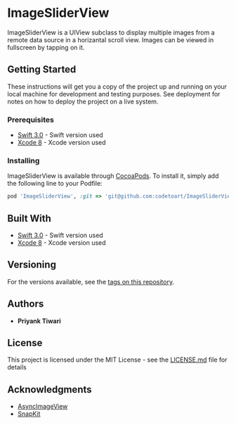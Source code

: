 # ImageSliderView

ImageSliderView is a UIView subclass to display multiple images from a remote data source in a horizantal scroll view. Images can be viewed in fullscreen by tapping on it.

## Getting Started

These instructions will get you a copy of the project up and running on your local machine for development and testing purposes. See deployment for notes on how to deploy the project on a live system.

### Prerequisites

* [Swift 3.0](https://swift.org/) - Swift version used
* [Xcode 8](https://developer.apple.com/xcode/) - Xcode version used

### Installing

ImageSliderView is available through [CocoaPods](http://cocoapods.org). To install
it, simply add the following line to your Podfile:

```ruby
pod 'ImageSliderView', :git => 'git@github.com:codetoart/ImageSliderView.git'
```

## Built With

* [Swift 3.0](https://swift.org/) - Swift version used
* [Xcode 8](https://developer.apple.com/xcode/) - Xcode version used

## Versioning

For the versions available, see the [tags on this repository](https://github.com/codetoart/ImageSliderView/tags). 

## Authors

* **Priyank Tiwari**

## License

This project is licensed under the MIT License - see the [LICENSE.md](LICENSE.md) file for details

## Acknowledgments

* [AsyncImageView](https://github.com/nicklockwood/AsyncImageView)
* [SnapKit](http://snapkit.io/)

